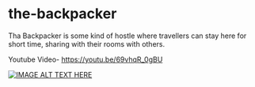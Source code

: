# the-backpacker
Tha Backpacker is some kind of hostle where travellers can stay here for short time, sharing with their rooms with others.

Youtube Video-
https://youtu.be/69vhqR_0gBU

[![IMAGE ALT TEXT HERE](https://img.youtube.com/vi/69vhqR_0gBU/0.jpg)](https://www.youtube.com/watch?v=69vhqR_0gBU)

